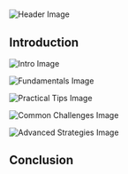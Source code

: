 # 


![Header Image](https://fal.media/files/panda/WBui9-fIYQS-9NXGCCNqh.png)

## Introduction


![Intro Image](https://fal.media/files/zebra/hdaMNsk44lfVn9aBVb4LH.png)

<a href=".html"></a>

![Fundamentals Image](https://fal.media/files/rabbit/7dZEanro813tIo2S1pdiY.png)

<a href=".html"></a>

![Practical Tips Image](https://fal.media/files/lion/0Bwk_E94qQ46N_-4Uja90.png)

<a href=".html"></a>

![Common Challenges Image](https://fal.media/files/kangaroo/h6LlUr5ButKtUEGCjT_mO.png)

<a href=".html"></a>

![Advanced Strategies Image](https://fal.media/files/panda/qqwpxNiQmwJE5pJ4pdjJ8.png)

## Conclusion

